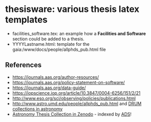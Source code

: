 # thesisware:  various thesis latex templates


* facilities_software.tex:   an example how a **Facilities and Software** section could be added to a thesis.
* YYYYLastname.html:  template for the gaia:/www/docs/people/allphds_pub.html file 


## References

* https://journals.aas.org/author-resources/
* https://journals.aas.org/policy-statement-on-software/
* https://journals.aas.org/data-guide/
* https://iopscience.iop.org/article/10.3847/0004-6256/151/2/21
* http://www.eso.org/sci/observing/policies/publications.html
* http://www.astro.umd.edu/people/allphds_pub.html and
  [DRUM collections in astronomy](https://drum.lib.umd.edu/handle/1903/2215)
* [Astronomy Thesis Collection in Zenodo](https://zenodo.org/communities/astrothesis) - indexed by
  [ADS](https://ui.adsabs.harvard.edu/)!
